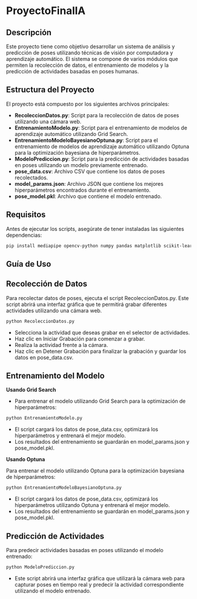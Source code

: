 # ProyectoFinalIA

## Descripción
Este proyecto tiene como objetivo desarrollar un sistema de análisis y predicción de poses utilizando técnicas de visión por computadora y aprendizaje automático. El sistema se compone de varios módulos que permiten la recolección de datos, el entrenamiento de modelos y la predicción de actividades basadas en poses humanas.

## Estructura del Proyecto
El proyecto está compuesto por los siguientes archivos principales:

- **RecoleccionDatos.py**: Script para la recolección de datos de poses utilizando una cámara web.
- **EntrenamientoModelo.py**: Script para el entrenamiento de modelos de aprendizaje automático utilizando Grid Search.
- **EntrenamientoModeloBayesianoOptuna.py**: Script para el entrenamiento de modelos de aprendizaje automático utilizando Optuna para la optimización bayesiana de hiperparámetros.
- **ModeloPrediccion.py**: Script para la predicción de actividades basadas en poses utilizando un modelo previamente entrenado.
- **pose_data.csv**: Archivo CSV que contiene los datos de poses recolectados.
- **model_params.json**: Archivo JSON que contiene los mejores hiperparámetros encontrados durante el entrenamiento.
- **pose_model.pkl**: Archivo que contiene el modelo entrenado.

## Requisitos
Antes de ejecutar los scripts, asegúrate de tener instaladas las siguientes dependencias:
```bash
pip install mediapipe opencv-python numpy pandas matplotlib scikit-learn seaborn pillow xgboost optuna
```


## Guía de Uso
## Recolección de Datos
Para recolectar datos de poses, ejecuta el script RecoleccionDatos.py. Este script abrirá una interfaz gráfica que te permitirá grabar diferentes actividades utilizando una cámara web.


```bash
python RecoleccionDatos.py 
```

- Selecciona la actividad que deseas grabar en el selector de actividades.
- Haz clic en Iniciar Grabación para comenzar a grabar.
- Realiza la actividad frente a la cámara.
- Haz clic en Detener Grabación para finalizar la grabación y guardar los datos en pose_data.csv.


## Entrenamiento del Modelo

**Usando Grid Search**

- Para entrenar el modelo utilizando Grid Search para la optimización de hiperparámetros:

```bash
python EntrenamientoModelo.py 
```

- El script cargará los datos de pose_data.csv, optimizará los hiperparámetros y entrenará el mejor modelo.
- Los resultados del entrenamiento se guardarán en model_params.json y pose_model.pkl.

**Usando Optuna**

Para entrenar el modelo utilizando Optuna para la optimización bayesiana de hiperparámetros:

```bash
python EntrenamientoModeloBayesianoOptuna.py
```

- El script cargará los datos de pose_data.csv, optimizará los hiperparámetros utilizando Optuna y entrenará el mejor modelo.
- Los resultados del entrenamiento se guardarán en model_params.json y pose_model.pkl.

## Predicción de Actividades

Para predecir actividades basadas en poses utilizando el modelo entrenado:

```bash
python ModeloPrediccion.py
```

- Este script abrirá una interfaz gráfica que utilizará la cámara web para capturar poses en tiempo real y predecir la actividad correspondiente utilizando el modelo entrenado.

